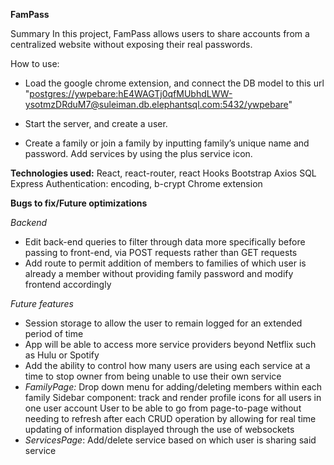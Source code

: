 **FamPass**

Summary
In this project, FamPass allows users to share accounts from a centralized website without exposing their real passwords.

How to use:
- Load the google chrome extension, and connect the DB model to this url "[postgres://ywpebare:hE4WAGTj0qfMUbhdLWW-ysotmzDRduM7@suleiman.db.elephantsql.com:5432/ywpebare](url)"

- Start the server, and create a user. 

- Create a family or join a family by inputting family’s unique name and password. Add services by using the plus service icon.

**Technologies used:** 
React, react-router, react Hooks
Bootstrap
Axios
SQL
Express
Authentication: encoding, b-crypt
Chrome extension


**Bugs to fix/Future optimizations**

_Backend_
- Edit back-end queries to filter through data more specifically before passing to front-end, via POST requests rather than GET requests
- Add route to permit addition of members to families of which user is already a member without providing family password and modify frontend accordingly

_Future features_
- Session storage to allow the user to remain logged for an extended period of time
- App will be able to access more service providers beyond Netflix such as Hulu or Spotify
- Add the ability to control how many users are using each service at a time to stop owner from being unable to use their own service
- _FamilyPage:_ 
Drop down menu for adding/deleting members within each family
Sidebar component: track and render profile icons for all users in one user account
User to be able to go from page-to-page without needing to refresh after each CRUD operation by allowing for real time updating of information displayed through the use of websockets
- _ServicesPage_:
Add/delete service based on which user is sharing said service


